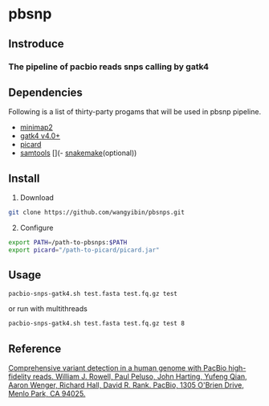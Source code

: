 # pbsnp
## Instroduce
### The pipeline of pacbio reads snps calling by gatk4
 
## Dependencies
Following is a list of thirty-party progams that will be used in pbsnp pipeline.
- [minimap2](https://github.com/lh3/minimap2)
- [gatk4 v4.0+](https://software.broadinstitute.org/gatk/)
- [picard](https://github.com/broadinstitute/picard)
- [samtools](https://github.com/samtools/samtools)
[](- [snakemake](https://snakemake.readthedocs.io/)(optional))

## Install
1. Download
```bash
git clone https://github.com/wangyibin/pbsnps.git
```
2. Configure
```bash
export PATH=/path-to-pbsnps:$PATH
export picard="/path-to-picard/picard.jar"
```

## Usage
```bash
pacbio-snps-gatk4.sh test.fasta test.fq.gz test
```
or run with multithreads
```bash
pacbio-snps-gatk4.sh test.fasta test.fq.gz test 8
```

## Reference
[Comprehensive variant detection in a human genome with PacBio high-fidelity reads. William J. Rowell, Paul Peluso, John Harting, Yufeng Qian, Aaron Wenger, Richard Hall, David R. Rank. PacBio, 1305 O'Brien Drive, Menlo Park, CA 94025.](https://www.pacb.com/wp-content/uploads/Rowell-CSHLBioData-2018-Comprehensive-Variant-Detection-in-a-Human-Genome-with-PacBio-High-Fidelity-Reads.pdf)


